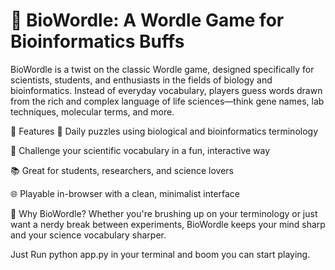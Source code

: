 # 🧬 BioWordle: A Wordle Game for Bioinformatics Buffs
BioWordle is a twist on the classic Wordle game, designed specifically for scientists, students, and enthusiasts in the fields of biology and bioinformatics. Instead of everyday vocabulary, players guess words drawn from the rich and complex language of life sciences—think gene names, lab techniques, molecular terms, and more.

🔬 Features
🎯 Daily puzzles using biological and bioinformatics terminology

🧠 Challenge your scientific vocabulary in a fun, interactive way

📚 Great for students, researchers, and science lovers

🌐 Playable in-browser with a clean, minimalist interface

🚀 Why BioWordle?
Whether you're brushing up on your terminology or just want a nerdy break between experiments, BioWordle keeps your mind sharp and your science vocabulary sharper.

Just Run python app.py in your terminal and boom you can start playing.
